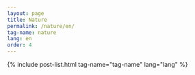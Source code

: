 ```yaml
---
layout: page
title: Nature
permalink: /nature/en/
tag-name: nature
lang: en
order: 4
---
```


{% include post-list.html tag-name="tag-name" lang="lang"  %}